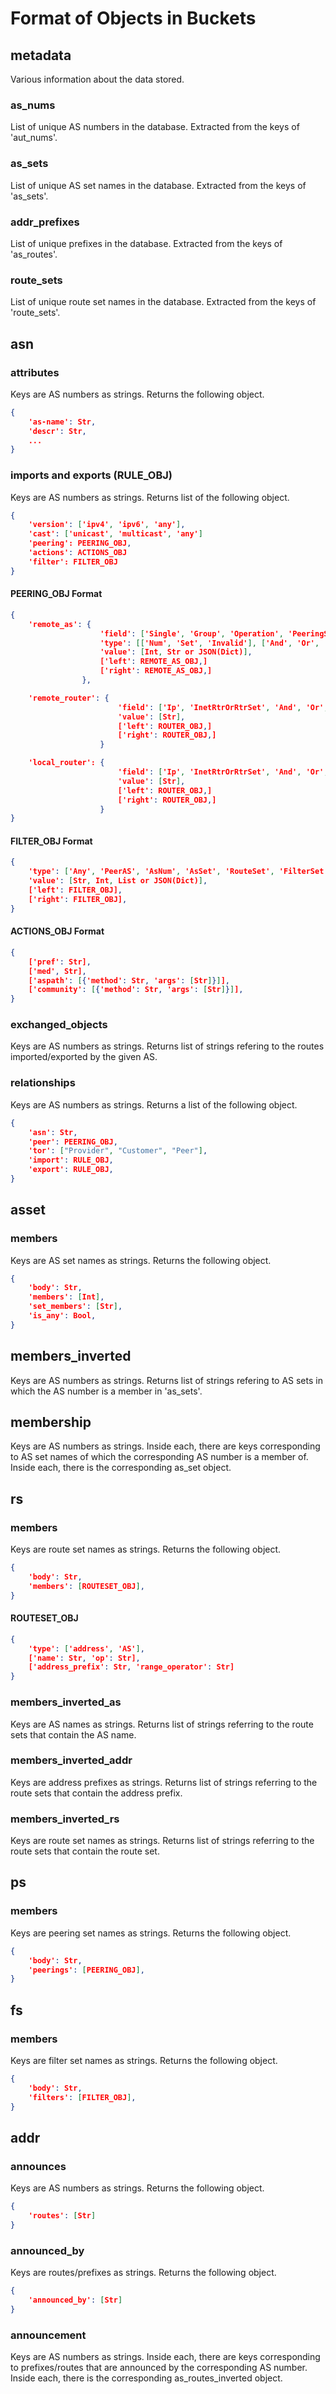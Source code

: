 # Format of Objects in Buckets

## metadata

Various information about the data stored.

### as_nums

List of unique AS numbers in the database.
Extracted from the keys of 'aut_nums'.

### as_sets

List of unique AS set names in the database.
Extracted from the keys of 'as_sets'.

### addr_prefixes

List of unique prefixes in the database.
Extracted from the keys of 'as_routes'.

### route_sets

List of unique route set names in the database.
Extracted from the keys of 'route_sets'.

## asn

### attributes

Keys are AS numbers as strings. Returns the following object.

```json
{
    'as-name': Str,
    'descr': Str,
    ...
}
```

### imports and exports (RULE_OBJ)

Keys are AS numbers as strings. Returns list of the following object.

```json
{
    'version': ['ipv4', 'ipv6', 'any'],
    'cast': ['unicast', 'multicast', 'any']
    'peering': PEERING_OBJ,
    'actions': ACTIONS_OBJ
    'filter': FILTER_OBJ
}
```

#### PEERING_OBJ Format

```json
{
    'remote_as': {
                    'field': ['Single', 'Group', 'Operation', 'PeeringSet'], 
                    'type': [['Num', 'Set', 'Invalid'], ['And', 'Or', 'Except'], ['And', 'Or', 'Except'], ['PeeringSet']], 
                    'value': [Int, Str or JSON(Dict)],
                    ['left': REMOTE_AS_OBJ,]
                    ['right': REMOTE_AS_OBJ,]
                },

    'remote_router': {
                        'field': ['Ip', 'InetRtrOrRtrSet', 'And', 'Or', 'Except'], 
                        'value': [Str],
                        ['left': ROUTER_OBJ,]
                        ['right': ROUTER_OBJ,]
                    }

    'local_router': {
                        'field': ['Ip', 'InetRtrOrRtrSet', 'And', 'Or', 'Except'], 
                        'value': [Str],
                        ['left': ROUTER_OBJ,]
                        ['right': ROUTER_OBJ,]
                    }
}
```

#### FILTER_OBJ Format

```json
{
    'type': ['Any', 'PeerAS', 'AsNum', 'AsSet', 'RouteSet', 'FilterSet', 'AsPathRE', 'Unknown', 'AddrPrefixSet', 'And', 'Or', 'Not', 'Group', 'Community'],
    'value': [Str, Int, List or JSON(Dict)],
    ['left': FILTER_OBJ],
    ['right': FILTER_OBJ],
}
```

#### ACTIONS_OBJ Format

```json
{
    ['pref': Str], 
    ['med', Str],
    ['aspath': [{'method': Str, 'args': [Str]}]],
    ['community': [{'method': Str, 'args': [Str]}]],
}
```

### exchanged_objects

Keys are AS numbers as strings. Returns list of strings refering to the routes imported/exported by the given AS.

### relationships

Keys are AS numbers as strings. Returns a list of the following object.

```json
{
    'asn': Str,
    'peer': PEERING_OBJ,
    'tor': ["Provider", "Customer", "Peer"],
    'import': RULE_OBJ,
    'export': RULE_OBJ,
}
```
## asset

### members

Keys are AS set names as strings. Returns the following object.

```json
{
    'body': Str,
    'members': [Int],
    'set_members': [Str],
    'is_any': Bool,
}
```

## members_inverted

Keys are AS numbers as strings. Returns list of strings refering to AS sets in which the AS number is a member in 'as_sets'.

## membership

Keys are AS numbers as strings. Inside each, there are keys corresponding to AS set names of which the corresponding AS number is a member of. Inside each, there is the corresponding as_set object.

## rs

### members

Keys are route set names as strings. Returns the following object.

```json
{
    'body': Str,
    'members': [ROUTESET_OBJ],
}
```

#### ROUTESET_OBJ

```json
{
    'type': ['address', 'AS'],
    ['name': Str, 'op': Str],
    ['address_prefix': Str, 'range_operator': Str]
}
```

### members_inverted_as

Keys are AS names as strings. Returns list of strings referring to the route sets that contain the AS name.

### members_inverted_addr

Keys are address prefixes as strings. Returns list of strings referring to the route sets that contain the address prefix.

### members_inverted_rs

Keys are route set names as strings. Returns list of strings referring to the route sets that contain the route set.

## ps

### members

Keys are peering set names as strings. Returns the following object.

```json
{
    'body': Str,
    'peerings': [PEERING_OBJ],
}
```

## fs

### members

Keys are filter set names as strings. Returns the following object.

```json
{
    'body': Str,
    'filters': [FILTER_OBJ],
}
```

## addr

### announces

Keys are AS numbers as strings. Returns the following object.

```json
{
    'routes': [Str]
}
```

### announced_by

Keys are routes/prefixes as strings. Returns the following object.

```json
{
    'announced_by': [Str]
}
```

### announcement

Keys are AS numbers as strings. Inside each, there are keys corresponding to prefixes/routes that are announced by the corresponding AS number. Inside each, there is the corresponding as_routes_inverted object.
